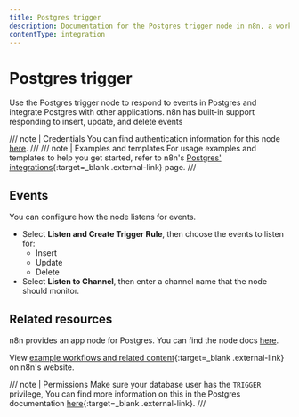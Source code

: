 ```yaml
---
title: Postgres trigger
description: Documentation for the Postgres trigger node in n8n, a workflow automation platform. Includes details of operations and configuration, and links to examples and credentials information.
contentType: integration
---
```


# Postgres trigger

Use the Postgres trigger node to respond to events in Postgres and integrate Postgres with other applications. n8n has built-in support responding to insert, update, and delete events

/// note | Credentials
You can find authentication information for this node [here](/integrations/builtin/credentials/postgres/).
///
/// note | Examples and templates
For usage examples and templates to help you get started, refer to n8n's [Postgres' integrations](https://n8n.io/integrations/postgres-trigger/){:target=_blank .external-link} page.
///
## Events

You can configure how the node listens for events.

* Select **Listen and Create Trigger Rule**, then choose the events to listen for:
	* Insert
	* Update
	* Delete
* Select **Listen to Channel**, then enter a channel name that the node should monitor.

## Related resources

<!-- provide a link to the app node docs, if there is a trigger node for this service -->
n8n provides an app node for Postgres. You can find the node docs [here](/integrations/builtin/app-nodes/n8n-nodes-base.postgres/).

View [example workflows and related content](https://n8n.io/integrations/postgres-trigger/){:target=_blank .external-link} on n8n's website.

/// note | Permissions
Make sure your database user has the `TRIGGER` privilege, You can find more information on this in the Postgres documentation [here](https://www.postgresql.org/docs/current/ddl-priv.html#DDL-PRIV-TRIGGER){:target=_blank .external-link}.
///
